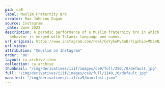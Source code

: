 ```yaml
---
pid: ca9
label: Muslim Fraternity Bro
creator: Max Johnson Dugan
source: Instagram
_date: June 2022
description: A parodic performance of a Muslim fraternity bro in which typical hypermasculine
  behavior is merged with Islamic language and names.
url_original: https://www.instagram.com/reel/CeYybuMv5nB/?igshid=MDJmNzVkMjY%3D
url_video:
attribution: "@muslim on Instagram"
order: '08'
layout: ca_archive_item
collection: ca_archive
thumbnail: "/img/derivatives/iiif/images/ca9/full/250,/0/default.jpg"
full: "/img/derivatives/iiif/images/ca9/full/1140,/0/default.jpg"
manifest: "/img/derivatives/iiif/ca9/manifest.json"
---
```

